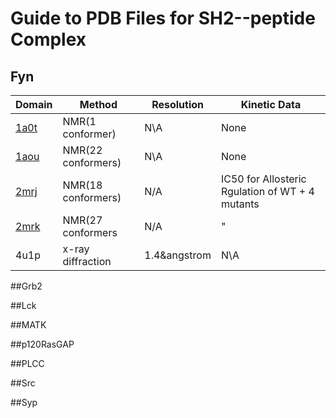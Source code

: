 # Guide to PDB Files for SH2--peptide Complex

## Fyn
| Domain | Method | Resolution | Kinetic Data |
| -----|-----|-----|-----|
[1a0t](https://www-sciencedirect-com.colorado.idm.oclc.org/science/article/pii/S0969212697002839?via%3Dihub) | NMR(1 conformer) | N\A | None |
[1aou](https://www-sciencedirect-com.colorado.idm.oclc.org/science/article/pii/S0969212697002839?via%3Dihub) | NMR(22 conformers) | N\A | None |
[2mrj](https://www-sciencedirect-com.colorado.idm.oclc.org/science/article/pii/S0969212616302660?via%3Dihub) | NMR(18 conformers) | N/A | IC50 for Allosteric Rgulation of WT + 4 mutants |
[2mrk](https://www-sciencedirect-com.colorado.idm.oclc.org/science/article/pii/S0969212616302660?via%3Dihub) | NMR(27 conformers | N/A | " |
4u1p | x-ray diffraction | 1.4&angstrom | N\A |

##Grb2

##Lck

##MATK

##p120RasGAP

##PLCC

##Src

##Syp

